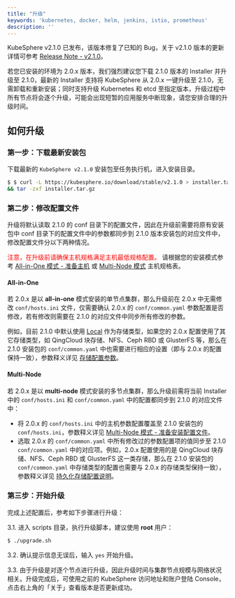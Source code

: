 ```yaml
---
title: "升级"
keywords: 'kubernetes, docker, helm, jenkins, istio, prometheus'
description: ''
---
```


KubeSphere v2.1.0 已发布，该版本修复了已知的 Bug，关于 v2.1.0 版本的更新详情可参考 [Release Note - v2.1.0](../../release/release-v210)。

若您已安装的环境为 2.0.x 版本，我们强烈建议您下载 2.1.0 版本的 Installer 并升级至 2.1.0，最新的 Installer 支持将 KubeSphere 从 2.0.x 一键升级至 2.1.0，无需卸载和重新安装；同时支持升级 Kubernetes 和 etcd 至指定版本，升级过程中所有节点将会逐个升级，可能会出现短暂的应用服务中断现象，请您安排合理的升级时间。


## 如何升级

### 第一步：下载最新安装包

下载最新的 `KubeSphere v2.1.0` 安装包至任务执行机，进入安装目录。

```bash
$ $ curl -L https://kubesphere.io/download/stable/v2.1.0 > installer.tar.gz \
&& tar -zxf installer.tar.gz
```

### 第二步：修改配置文件

升级将默认读取 2.1.0 的 conf 目录下的配置文件，因此在升级前需要将原有安装包中 conf 目录下的配置文件中的参数都同步到 2.1.0 版本安装包的对应文件中，修改配置文件分以下两种情况。

<font color=red>注意，在升级前请确保主机规格满足主机最低规格配置。</font> 请根据您的安装模式参考 [All-in-One 模式 - 准备主机](../all-in-one/#第一步-准备主机) 或 [Multi-Node 模式](../multi-node/#第一步-准备主机) 主机规格表。

#### All-in-One

若 2.0.x 是以 **all-in-one** 模式安装的单节点集群，那么升级前在 2.0.x 中无需修改 `conf/hosts.ini` 文件，仅需要确认 2.0.x 的 `conf/common.yaml` 参数配置是否修改，若有修改则需要在 2.1.0 的对应文件中同步所有修改的参数。

例如，目前 2.1.0 中默认使用 [Local](https://kubernetes.io/docs/concepts/storage/volumes/#local) 作为存储类型，如果您的 2.0.x 配置使用了其它存储类型，如 QingCloud 块存储、NFS、Ceph RBD 或 GlusterFS 等，那么在 2.1.0 安装包的 `conf/common.yaml` 中也需要进行相应的设置（即与 2.0.x 的配置保持一致），参数释义详见 [存储配置参数](../storage-configuration)。

#### Multi-Node

若 2.0.x 是以 **multi-node** 模式安装的多节点集群，那么升级前需将当前 Installer 中的 `conf/hosts.ini` 和 `conf/common.yaml` 中的配置都同步到 2.1.0 的对应文件中：
   - 将 2.0.x 的 `conf/hosts.ini` 中的主机参数配置覆盖至 2.1.0 安装包的 `conf/hosts.ini`，参数释义详见 [Multi-Node 模式 - 准备安装配置文件](../multi-node)。
   - 选取 2.0.x 的 `conf/common.yaml` 中所有修改过的参数配置项的值同步至 2.1.0 `conf/common.yaml` 中的对应项。例如，2.0.x 配置使用的是 QingCloud 块存储、NFS、Ceph RBD 或 GlusterFS 这一类存储，那么在 2.1.0 安装包的 `conf/common.yaml` 中存储类型的配置也需要与 2.0.x 的存储类型保持一致），参数释义详见 [持久化存储配置说明](../storage-configuration)。


### 第三步：开始升级

完成上述配置后，参考如下步骤进行升级：

3.1. 进入 scripts 目录，执行升级脚本，建议使用 **root** 用户：

```bash
$ ./upgrade.sh
```

3.2. 确认提示信息无误后，输入 `yes` 开始升级。


3.3. 由于升级是对逐个节点进行升级，因此升级时间与集群节点规模与网络状况相关。升级完成后，可使用之前的 KubeSphere 访问地址和账户登陆 Console，点击右上角的「关于」查看版本是否更新成功。
